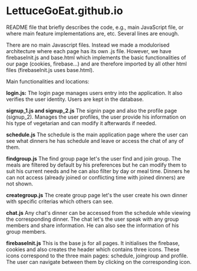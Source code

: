 # LettuceGoEat.github.io

README file that briefly describes the code, e.g., main JavaScript file, or where main feature implementations are, etc. Several lines are enough.

There are no main Javascript files. Instead we made a modulorised architecture where each page has its own .js file. However, we have firebaseInit.js and base.html which implements the basic functionalities of our page (cookies, firebase...) and are therefore imported by all other html files (firebaseInit.js uses base.html).

Main functionalities and locations:


  <b>login.js:</b>
The login page manages users entry into the application. It also verifies the user identity. Users are kept in the database.

<b>signup_1.js and signup_2.js</b>
The signin page and also the profile page (signup_2). Manages the user profiles, the user provide his information on his type of vegetarian and can modify it afterwards if needed.


<b>schedule.js</b>
The schedule is the main application page where the user can see what dinners he has schedule and leave or access the chat of any of them.


<b>findgroup.js</b>
The find group page let's the user find and join group. The meals are filtered by default by his preferences but he can modify them to suit his current needs and he can also filter by day or meal time. Dinners he can not access (already joined or conflicting time with joined dinners) are not shown. 

<b>creategroup.js</b>
The create group page let's the user create his own dinner with specific criterias which others can see.

<b>chat.js</b>
Any chat's dinner can be accessed from the schedule while viewing the corresponding dinner. The chat let's the user speak with any group members and share information. He can also see the information of his group members.

<b>firebaseInit.js</b>
This is the base js for all pages. It initialises the firebase, cookies and also creates the header which contains three icons. These icons correspond to the three main pages: schedule, joingroup and profile. The user can navigate between them by clicking on the corresponding icon.







